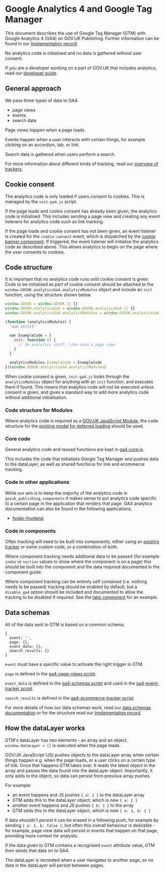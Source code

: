 # Google Analytics 4 and Google Tag Manager

This document describes the use of Google Tag Manager (GTM) with Google Analytics 4 (GA4) on GOV.UK Publishing. Further information can be found in our [Implementation record](https://docs.publishing.service.gov.uk/analytics/).

No analytics code is initialised and no data is gathered without user consent.

If you are a developer working on a part of GOV.UK that includes analytics, read our [developer guide](https://github.com/alphagov/govuk_publishing_components/blob/main/docs/analytics-ga4/developer-guide.md).

## General approach

We pass three types of data to GA4.

- page views
- events
- search data

Page views happen when a page loads.

Events happen when a user interacts with certain things, for example clicking on an accordion, tab, or link.

Search data is gathered when users perform a search.

For more information about different kinds of tracking, read our [overview of trackers](https://github.com/alphagov/govuk_publishing_components/blob/main/docs/analytics-ga4/ga4-all-trackers.md).

## Cookie consent

The analytics code is only loaded if users consent to cookies. This is managed by the `init-ga4.js` script.

If the page loads and cookie consent has already been given, the analytics code is initialised. This includes sending a page view and creating any event listeners for analytics code such as link tracking.

If the page loads and cookie consent has not been given, an event listener is created for the `cookie-consent` event, which is dispatched by the [cookie banner component](https://github.com/alphagov/govuk_publishing_components/pull/2041/commits/777a381d2ccb67f0a7e78ebf659be806d8d6442d). If triggered, the event listener will initialise the analytics code as described above. This allows analytics to begin on the page where the user consents to cookies.

## Code structure

It is important that no analytics code runs until cookie consent is given. Code to be initialised as part of cookie consent should be attached to the `window.GOVUK.analyticsGa4.analyticsModules` object and include an `init` function, using the structure shown below.

```JavaScript
window.GOVUK = window.GOVUK || {}
window.GOVUK.analyticsGa4 = window.GOVUK.analyticsGa4 || {}
window.GOVUK.analyticsGa4.analyticsModules = window.GOVUK.analyticsGa4.analyticsModules || {};

(function (analyticsModules) {
  'use strict'

  var ExampleCode = {
    init: function () {
      // do analytics stuff, like send a page view
    }
  }

  analyticsModules.ExampleCode = ExampleCode
})(window.GOVUK.analyticsGa4.analyticsModules)
```

When cookie consent is given, `init-ga4.js` looks through the `analyticsModules` object for anything with an `init` function, and executes them if found. This means that analytics code will not be executed unless consent is given, and gives a standard way to add more analytics code without additional initialisation.

### Code structure for Modules

Where analytics code is required as a [GOV.UK JavaScript Module](https://github.com/alphagov/govuk_publishing_components/blob/main/docs/javascript-modules.md), the code structure for the [existing model for deferred loading](https://github.com/alphagov/govuk_publishing_components/blob/main/docs/javascript-modules.md#modules-and-cookie-consent) should be used.

### Core code

General analytics code and reused functions are kept in [ga4-core.js](https://github.com/alphagov/govuk_publishing_components/blob/main/app/assets/javascripts/govuk_publishing_components/analytics-ga4/ga4-core.js).

This includes the code that initialises Google Tag Manager and pushes data to the dataLayer, as well as shared functions for link and ecommerce tracking.

### Code in other applications

While our aim is to keep the majority of the analytics code in `govuk_publishing_components` it makes sense to put analytics code specific to a certain page in the application that renders that page. GA4 analytics documentation can also be found in the following applications.

- [finder-frontend](https://github.com/alphagov/finder-frontend/tree/main/docs/analytics-ga4)

### Code in components

Often tracking will need to be built into components, either using an [existing tracker](https://github.com/alphagov/govuk_publishing_components/blob/main/docs/analytics-ga4/ga4-all-trackers.md) or some custom code, or a combination of both.

Where component tracking needs additional data to be passed (for example `index` or `section` values to show where the component is on a page) this should be built into the component and the data required documented in the component guide.

Where component tracking can be entirely self contained (i.e. nothing needs to be passed) tracking should be enabled by default, but a `disable_ga4` option should be included and documented to allow the tracking to be disabled if required. See the [tabs component](https://github.com/alphagov/govuk_publishing_components/blob/main/app/views/govuk_publishing_components/components/_tabs.html.erb#L11) for an example.

## Data schemas

All of the data sent to GTM is based on a common schema.

```
{
  event: '',
  page: {},
  event_data: {},
  search_results: {}
}
```

`event` must have a specific value to activate the right trigger in GTM.

`page` is defined in the [ga4-page-views script](https://github.com/alphagov/govuk_publishing_components/blob/main/app/assets/javascripts/govuk_publishing_components/analytics-ga4/ga4-page-views.js).

`event_data` is defined in the [ga4-schemas script](https://github.com/alphagov/govuk_publishing_components/blob/main/app/assets/javascripts/govuk_publishing_components/analytics-ga4/ga4-schemas.js) and used in the [ga4-event-tracker script](https://github.com/alphagov/govuk_publishing_components/blob/main/app/assets/javascripts/govuk_publishing_components/analytics-ga4/ga4-event-tracker.js).

`search_results` is defined in the [ga4-ecommerce-tracker script](https://github.com/alphagov/govuk_publishing_components/blob/main/app/assets/javascripts/govuk_publishing_components/analytics-ga4/ga4-ecommerce-tracker.js).

For more details of how our data schemas work, read our [data schemas documentation](https://github.com/alphagov/govuk_publishing_components/blob/main/docs/analytics-ga4/ga4-schemas.md) or for the structure read our [Implementation record](https://docs.publishing.service.gov.uk/analytics/).

## How the dataLayer works

GTM's dataLayer has two elements - an array and an object. `window.dataLayer = []` is executed when the page loads.

GOV.UK JavaScript (JS) pushes objects to the dataLayer array when certain things happen e.g. when the page loads, or a user clicks on a certain type of link. Once that happens GTM takes over. It reads the latest object in the array and passes the data found into the dataLayer object. Importantly, it only adds to the object, so data can persist from previous array pushes.

For example:

- an event happens and JS pushes `{ a: 1 }` to the dataLayer array
- GTM adds this to the dataLayer object, which is now `{ a: 1 }`
- another event happens and JS pushes `{ b: 1 }` to the array
- GTM adds this to the dataLayer object, which is now `{ a: 1, b: 1 }`

If data shouldn't persist it can be erased in a following push, for example by sending `{ a: 1, b: false }`, but often this overall behaviour is desirable - for example, page view data will persist in events that happen on that page, providing more context for analysts.

If the data given to GTM contains a recognised `event` attribute value, GTM then sends that data on to GA4.

The dataLayer is recreated when a user navigates to another page, so no data in the dataLayer will persist between pages.

